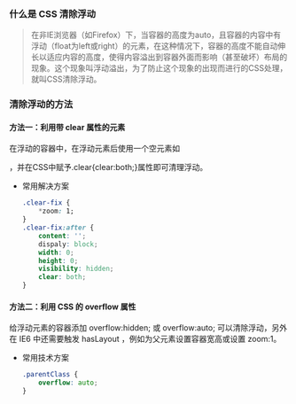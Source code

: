 ### 什么是 CSS 清除浮动

> 在非IE浏览器（如Firefox）下，当容器的高度为auto，且容器的内容中有浮动（float为left或right）的元素，在这种情况下，容器的高度不能自动伸长以适应内容的高度，使得内容溢出到容器外面而影响（甚至破坏）布局的现象。这个现象叫浮动溢出，为了防止这个现象的出现而进行的CSS处理，就叫CSS清除浮动。

### 清除浮动的方法

#### 方法一：利用带 clear 属性的元素

在浮动的容器中，在浮动元素后使用一个空元素如<div class="clear"></div>，并在CSS中赋予.clear{clear:both;}属性即可清理浮动。

- 常用解决方案

  ```css
  .clear-fix {
      *zoom: 1;
  }
  .clear-fix:after {
      content: '';
      dispaly: block;
      width: 0;
      height: 0;
      visibility: hidden;
      clear: both;
  }
  ```


#### 方法二：利用 CSS 的 overflow 属性

给浮动元素的容器添加 overflow:hidden; 或 overflow:auto; 可以清除浮动，另外在 IE6 中还需要触发 hasLayout ，例如为父元素设置容器宽高或设置 zoom:1。

- 常用技术方案

  ```css
  .parentClass {
      overflow: auto;
  }
  ```

